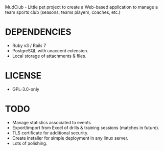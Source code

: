 MudClub - Little pet project to create a Web-based application to manage a team sports club (seasons, teams  players, coaches, etc.)

DEPENDENCIES
==
* Ruby v3 / Rails 7
* PostgreSQL with unaccent extension.
* Local storage of attachments & files.

LICENSE
==
* GPL-3.0-only

TODO
==
* Manage statistics associated to events
* Export/import from Excel of drills & training sessions (matches in future).
* TLS certificate for additional security.
* Create installer for simple deployment in any linux server.
* Lots of polishing.
